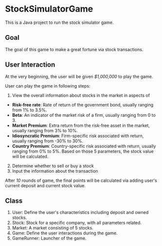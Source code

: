 # StockSimulatorGame

This is a Java project to run the stock simulator game.

## Goal

The goal of this game to make a great fortune via stock transactions.

## User Interaction

At the very beginning, the user will be given *$1,000,000* to play the game.

User can play the game in following steps:

1. View the overall information about stocks in the market in aspects of
  - **Risk-free rate**: Rate of return of the government bond, usually ranging from 1% to 3.5%.
  - **Beta**: An indicator of the market risk of a firm, usually ranging from 0 to 3.
  - **Market Premium**: Extra return from the risk-free asset in the market, usually ranging from 3% to 10%.
  - **Idiosyncratic Premium**: Firm-specific risk associated with return, usually ranging from -30% to 30%.
  - **Country Premium**: Country-specific risk associated with return, usually ranging from 0% to 5%.
  Based on those 5 parameters, the stock value will be calculated.
2. Determine whether to sell or buy a stock
3. Input the information about the transaction

After *10* rounds of game, the final points will be calculated via adding user's current deposit and current stock value.

## Class

1. User: Define the user's characteristics including deposit and owned stocks.
2. Stock: Stock for a specific company, with all parameters related.
3. Market: A market consisting of 5 stocks.
4. Game: Define the user interactions during the game.
5. GameRunner: Launcher of the game.
